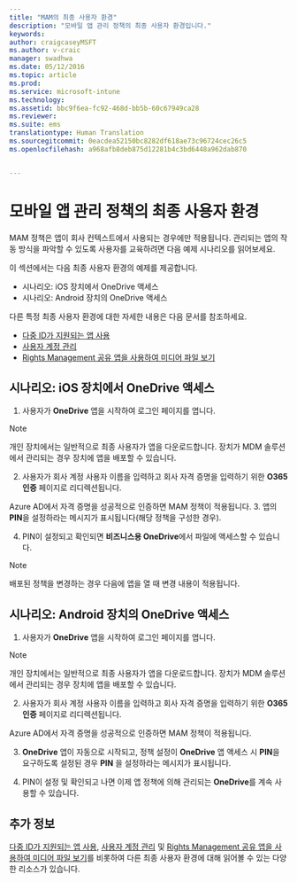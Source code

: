 ```yaml
---
title: "MAM의 최종 사용자 환경"
description: "모바일 앱 관리 정책의 최종 사용자 환경입니다."
keywords: 
author: craigcaseyMSFT
ms.author: v-craic
manager: swadhwa
ms.date: 05/12/2016
ms.topic: article
ms.prod: 
ms.service: microsoft-intune
ms.technology: 
ms.assetid: bbc9f6ea-fc92-468d-bb5b-60c67949ca28
ms.reviewer: 
ms.suite: ems
translationtype: Human Translation
ms.sourcegitcommit: 0eacdea52150bc8282df618ae73c96724cec26c5
ms.openlocfilehash: a968afb8deb875d12281b4c3bd6448a962dab870


---
```


# 모바일 앱 관리 정책의 최종 사용자 환경
MAM 정책은 앱이 회사 컨텍스트에서 사용되는 경우에만 적용됩니다. 관리되는 앱의 작동 방식을 파악할 수 있도록 사용자를 교육하려면 다음 예제 시나리오를 읽어보세요.

이 섹션에서는 다음 최종 사용자 환경의 예제를 제공합니다.

- 시나리오: iOS 장치에서 OneDrive 액세스
- 시나리오: Android 장치의 OneDrive 액세스

다른 특정 최종 사용자 환경에 대한 자세한 내용은 다음 문서를 참조하세요.

- [다중 ID가 지원되는 앱 사용](https://docs.microsoft.com/intune/deploy-use/end-user-experience-for-mam-enabled-apps-with-microsoft-intune#using-apps-with-multi-identity-support)
- [사용자 계정 관리](https://docs.microsoft.com/intune/deploy-use/end-user-experience-for-mam-enabled-apps-with-microsoft-intune#managing-user-accounts)
- [Rights Management 공유 앱을 사용하여 미디어 파일 보기](https://docs.microsoft.com/intune/deploy-use/end-user-experience-for-mam-enabled-apps-with-microsoft-intune#viewing-media-files-with-the-rights-management-sharing-app)

## 시나리오: iOS 장치에서 OneDrive 액세스

1. 사용자가 **OneDrive** 앱을 시작하여 로그인 페이지를 엽니다.
> [!NOTE]
> 개인 장치에서는 일반적으로 최종 사용자가 앱을 다운로드합니다. 장치가 MDM 솔루션에서 관리되는 경우 장치에 앱을 배포할 수 있습니다.

2. 사용자가 회사 계정 사용자 이름을 입력하고 회사 자격 증명을 입력하기 위한 **O365 인증** 페이지로 리디렉션됩니다.

  Azure AD에서 자격 증명을 성공적으로 인증하면 MAM 정책이 적용됩니다.
3. 앱의 **PIN**을 설정하라는 메시지가 표시됩니다(해당 정책을 구성한 경우).

4.  PIN이 설정되고 확인되면 **비즈니스용 OneDrive**에서 파일에 액세스할 수 있습니다.
> [!NOTE]
> 배포된 정책을 변경하는 경우 다음에 앱을 열 때 변경 내용이 적용됩니다.

## 시나리오: Android 장치의 OneDrive 액세스
1. 사용자가 **OneDrive** 앱을 시작하여 로그인 페이지를 엽니다.
> [!NOTE]
> 개인 장치에서는 일반적으로 최종 사용자가 앱을 다운로드합니다. 장치가 MDM 솔루션에서 관리되는 경우 장치에 앱을 배포할 수 있습니다.

2.  사용자가 회사 계정 사용자 이름을 입력하고 회사 자격 증명을 입력하기 위한 **O365 인증** 페이지로 리디렉션됩니다.

  Azure AD에서 자격 증명을 성공적으로 인증하면 MAM 정책이 적용됩니다.

3.  **OneDrive** 앱이 자동으로 시작되고, 정책 설정이 **OneDrive** 앱 액세스 시 **PIN**을 요구하도록 설정된 경우 **PIN** 을 설정하라는 메시지가 표시됩니다.

4.  PIN이 설정 및 확인되고 나면 이제 앱 정책에 의해 관리되는 **OneDrive**를 계속 사용할 수 있습니다.

## 추가 정보
[다중 ID가 지원되는 앱 사용](https://docs.microsoft.com/intune/deploy-use/end-user-experience-for-mam-enabled-apps-with-microsoft-intune#using-apps-with-multi-identity-support), [사용자 계정 관리](https://docs.microsoft.com/intune/deploy-use/end-user-experience-for-mam-enabled-apps-with-microsoft-intune#managing-user-accounts) 및 [Rights Management 공유 앱을 사용하여 미디어 파일 보기](https://docs.microsoft.com/intune/deploy-use/end-user-experience-for-mam-enabled-apps-with-microsoft-intune#viewing-media-files-with-the-rights-management-sharing-app)를 비롯하여 다른 최종 사용자 환경에 대해 읽어볼 수 있는 다양한 리소스가 있습니다.



<!--HONumber=Nov16_HO2-->


